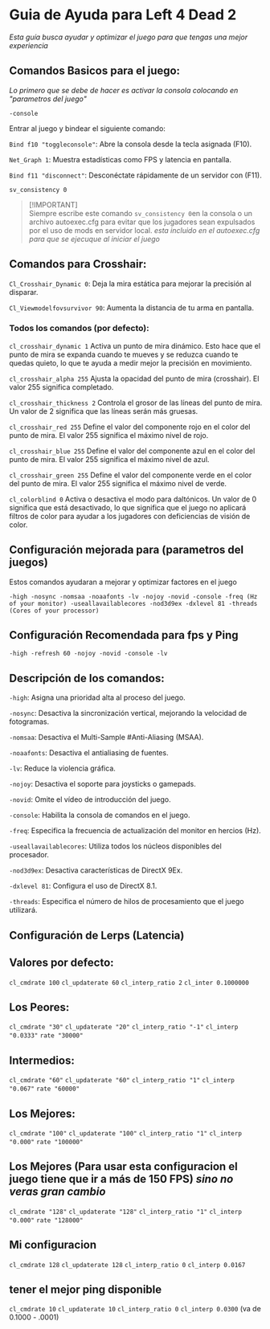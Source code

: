 # Guia de Ayuda para Left 4 Dead 2 

_Esta guía busca ayudar y optimizar el juego para que tengas una mejor experiencia_

## Comandos Basicos para el juego:

_Lo primero que se debe de hacer es activar la consola colocando en "parametros del juego"_

```
-console
```
Entrar al juego y bindear el siguiente comando:

`Bind f10 "toggleconsole"`: Abre la consola desde la tecla asignada (F10).

`Net_Graph 1`: Muestra estadísticas como FPS y latencia en pantalla.

`Bind f11 "disconnect"`: Desconéctate rápidamente de un servidor con (F11).

`sv_consistency 0` 

> [!IMPORTANT]\
> Siempre escribe este comando `sv_consistency 0`en la consola o un archivo autoexec.cfg para evitar que los jugadores sean expulsados por el uso de mods en servidor local. *esta incluido en el autoexec.cfg para que se ejecuque al iniciar el juego*


## Comandos para Crosshair:

`Cl_Crosshair_Dynamic 0`: Deja la mira estática para mejorar la precisión al disparar.

`Cl_Viewmodelfovsurvivor 90`: Aumenta la distancia de tu arma en pantalla.

### Todos los comandos (por defecto):

`cl_crosshair_dynamic 1` Activa un punto de mira dinámico. Esto hace que el punto de mira se expanda cuando te mueves y se reduzca cuando te quedas quieto, lo que te ayuda a medir mejor la precisión en movimiento.

`cl_crosshair_alpha 255` Ajusta la opacidad del punto de mira (crosshair). El valor 255 significa completado.

`cl_crosshair_thickness 2` Controla el grosor de las líneas del punto de mira. Un valor de 2 significa que las líneas serán más gruesas.

`cl_crosshair_red 255` Define el valor del componente rojo en el color del punto de mira. El valor 255 significa el máximo nivel de rojo.

`cl_crosshair_blue 255` Define el valor del componente azul en el color del punto de mira. El valor 255 significa el máximo nivel de azul.

`cl_crosshair_green 255` Define el valor del componente verde en el color del punto de mira. El valor 255 significa el máximo nivel de verde.

`cl_colorblind 0` Activa o desactiva el modo para daltónicos. Un valor de 0 significa que está desactivado, lo que significa que el juego no aplicará filtros de color para ayudar a los jugadores con deficiencias de visión de color.

## Configuración mejorada para (parametros del juegos)

Estos comandos ayudaran a mejorar y optimizar 
factores en el juego

```
-high -nosync -nomsaa -noaafonts -lv -nojoy -novid -console -freq (Hz of your monitor) -useallavailablecores -nod3d9ex -dxlevel 81 -threads (Cores of your processor)
```
## Configuración Recomendada para fps y Ping
```
-high -refresh 60 -nojoy -novid -console -lv
```

## Descripción de los comandos:

`-high`: Asigna una prioridad alta al proceso del juego.

`-nosync`: Desactiva la sincronización vertical, mejorando la velocidad de fotogramas.

`-nomsaa`: Desactiva el Multi-Sample #Anti-Aliasing (MSAA).

`-noaafonts`: Desactiva el antialiasing de fuentes.

`-lv`: Reduce la violencia gráfica.

`-nojoy`: Desactiva el soporte para joysticks o gamepads.

`-novid`: Omite el vídeo de introducción del juego.

`-console`: Habilita la consola de comandos en el juego.

`-freq`: Especifica la frecuencia de actualización del monitor en hercios (Hz).

`-useallavailablecores`: Utiliza todos los núcleos disponibles del procesador.

`-nod3d9ex`: Desactiva características de DirectX 9Ex.

`-dxlevel 81`: Configura el uso de DirectX 8.1.

`-threads`: Especifica el número de hilos de procesamiento que el juego utilizará.


## Configuración de Lerps (Latencia)

## Valores por defecto:
`cl_cmdrate 100`
`cl_updaterate 60`
`cl_interp_ratio 2`
`cl_inter 0.1000000`

## Los Peores:

`cl_cmdrate "30"`
`cl_updaterate "20"`
`cl_interp_ratio "-1"`
`cl_interp "0.0333"`
`rate "30000"`

## Intermedios:
`cl_cmdrate "60"`
`cl_updaterate "60"`
`cl_interp_ratio "1"`
`cl_interp "0.067"`
`rate "60000"`

## Los Mejores:
`cl_cmdrate "100"`
`cl_updaterate "100"`
`cl_interp_ratio "1"`
`cl_interp "0.000"` 
`rate "100000"`

## Los Mejores (Para usar esta configuracion el juego tiene que ir a más de 150 FPS) *sino no veras gran cambio*
`cl_cmdrate "128"`
`cl_updaterate "128"`
`cl_interp_ratio "1"`
`cl_interp "0.000"`
`rate "128000"`

## Mi configuracion
`cl_cmdrate 128`
`cl_updaterate 128`
`cl_interp_ratio 0`
`cl_interp 0.0167`

## tener el mejor ping disponible
`cl_cmdrate 10`
`cl_updaterate 10`
`cl_interp_ratio 0`
`cl_interp 0.0300` (va de 0.1000 - .0001)




